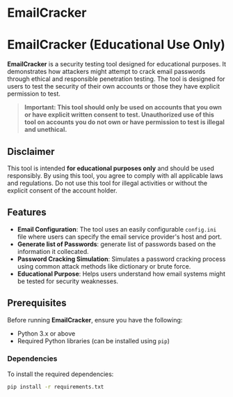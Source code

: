 # EmailCracker
# EmailCracker (Educational Use Only)

**EmailCracker** is a security testing tool designed for educational purposes. It demonstrates how attackers might attempt to crack email passwords through ethical and responsible penetration testing. The tool is designed for users to test the security of their own accounts or those they have explicit permission to test. 

> **Important: This tool should **only** be used on accounts that you own or have explicit written consent to test. Unauthorized use of this tool on accounts you do not own or have permission to test is illegal and unethical.**

## Disclaimer

This tool is intended **for educational purposes only** and should be used responsibly. By using this tool, you agree to comply with all applicable laws and regulations. Do not use this tool for illegal activities or without the explicit consent of the account holder.

## Features

- **Email Configuration**: The tool uses an easily configurable `config.ini` file where users can specify the email service provider's host and port.
- **Generate list of Passwords**: generate list of passwords based on the information it collecated.
- **Password Cracking Simulation**: Simulates a password cracking process using common attack methods like dictionary or brute force.
- **Educational Purpose**: Helps users understand how email systems might be tested for security weaknesses.

## Prerequisites

Before running **EmailCracker**, ensure you have the following:

- Python 3.x or above
- Required Python libraries (can be installed using `pip`)

### Dependencies

To install the required dependencies:

```bash
pip install -r requirements.txt
```
